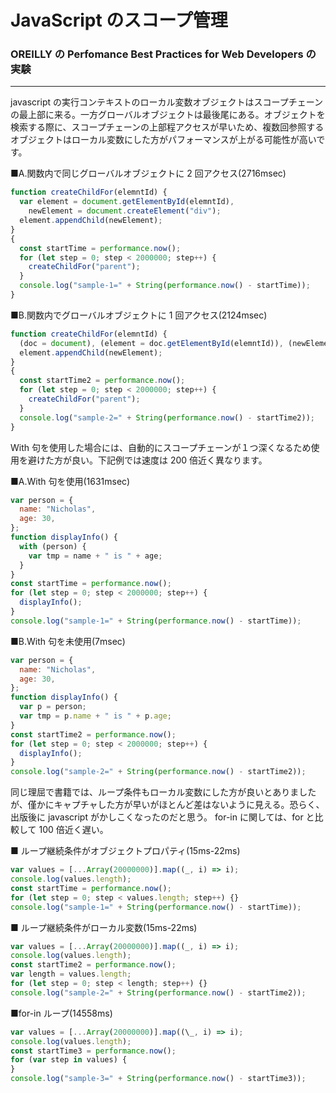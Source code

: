 # JavaScript のスコープ管理

### OREILLY の Perfomance Best Practices for Web Developers の実験

---

javascript の実行コンテキストのローカル変数オブジェクトはスコープチェーンの最上部に来る。一方グローバルオブジェクトは最後尾にある。オブジェクトを検索する際に、スコープチェーンの上部程アクセスが早いため、複数回参照するオブジェクトはローカル変数にした方がパフォーマンスが上がる可能性が高いです。

■A.関数内で同じグローバルオブジェクトに 2 回アクセス(2716msec)

```js
function createChildFor(elemntId) {
  var element = document.getElementById(elemntId),
    newElement = document.createElement("div");
  element.appendChild(newElement);
}
{
  const startTime = performance.now();
  for (let step = 0; step < 2000000; step++) {
    createChildFor("parent");
  }
  console.log("sample-1=" + String(performance.now() - startTime));
}
```

■B.関数内でグローバルオブジェクトに 1 回アクセス(2124msec)

```js
function createChildFor(elemntId) {
  (doc = document), (element = doc.getElementById(elemntId)), (newElement = doc.createElement("div"));
  element.appendChild(newElement);
}
{
  const startTime2 = performance.now();
  for (let step = 0; step < 2000000; step++) {
    createChildFor("parent");
  }
  console.log("sample-2=" + String(performance.now() - startTime2));
}
```

With 句を使用した場合には、自動的にスコープチェーンが１つ深くなるため使用を避けた方が良い。下記例では速度は 200 倍近く異なります。

■A.With 句を使用(1631msec)

```js
var person = {
  name: "Nicholas",
  age: 30,
};
function displayInfo() {
  with (person) {
    var tmp = name + " is " + age;
  }
}
const startTime = performance.now();
for (let step = 0; step < 2000000; step++) {
  displayInfo();
}
console.log("sample-1=" + String(performance.now() - startTime));
```

■B.With 句を未使用(7msec)

```js
var person = {
  name: "Nicholas",
  age: 30,
};
function displayInfo() {
  var p = person;
  var tmp = p.name + " is " + p.age;
}
const startTime2 = performance.now();
for (let step = 0; step < 2000000; step++) {
  displayInfo();
}
console.log("sample-2=" + String(performance.now() - startTime2));
```

同じ理屈で書籍では、ループ条件もローカル変数にした方が良いとありましたが、僅かにキャプチャした方が早いがほとんど差はないように見える。恐らく、出版後に javascript がかしこくなったのだと思う。
for-in に関しては、for と比較して 100 倍近く遅い。

■ ループ継続条件がオブジェクトプロパティ(15ms-22ms)

```js
var values = [...Array(20000000)].map((_, i) => i);
console.log(values.length);
const startTime = performance.now();
for (let step = 0; step < values.length; step++) {}
console.log("sample-1=" + String(performance.now() - startTime));
```

■ ループ継続条件がローカル変数(15ms-22ms)

```js
var values = [...Array(20000000)].map((_, i) => i);
console.log(values.length);
const startTime2 = performance.now();
var length = values.length;
for (let step = 0; step < length; step++) {}
console.log("sample-2=" + String(performance.now() - startTime2));
```

■for-in ループ(14558ms)

```js
var values = [...Array(20000000)].map((\_, i) => i);
console.log(values.length);
const startTime3 = performance.now();
for (var step in values) {
}
console.log("sample-3=" + String(performance.now() - startTime3));
```
